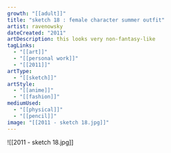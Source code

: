 ```yaml
---
growth: "[[adult]]"
title: "sketch 18 : female character summer outfit"
artist: ravenowsky
dateCreated: "2011"
artDescription: this looks very non-fantasy-like
tagLinks:
  - "[[art]]"
  - "[[personal work]]"
  - "[[2011]]"
artType:
  - "[[sketch]]"
artStyle:
  - "[[anime]]"
  - "[[fashion]]"
mediumUsed:
  - "[[physical]]"
  - "[[pencil]]"
image: "[[2011 - sketch 18.jpg]]"
---
```

![[2011 - sketch 18.jpg]]